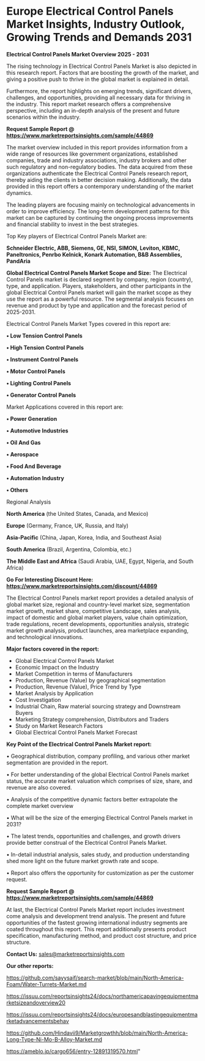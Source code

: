 # Europe Electrical Control Panels Market Insights, Industry Outlook, Growing Trends and Demands 2031

<Strong> Electrical Control Panels Market Overview 2025 - 2031</strong>

The rising technology in Electrical Control Panels Market is also depicted in this research report. Factors that are boosting the growth of the market, and giving a positive push to thrive in the global market is explained in detail.

Furthermore, the report highlights on emerging trends, significant drivers, challenges, and opportunities, providing all necessary data for thriving in the industry. This report market research offers a comprehensive perspective, including an in-depth analysis of the present and future scenarios within the industry.

<strong>Request Sample Report @ <a href=https://www.marketreportsinsights.com/sample/44869>https://www.marketreportsinsights.com/sample/44869</a></strong>

The market overview included in this report provides information from a wide range of resources like government organizations, established companies, trade and industry associations, industry brokers and other such regulatory and non-regulatory bodies. The data acquired from these organizations authenticate the Electrical Control Panels research report, thereby aiding the clients in better decision making. Additionally, the data provided in this report offers a contemporary understanding of the market dynamics.

The leading players are focusing mainly on technological advancements in order to improve efficiency. The long-term development patterns for this market can be captured by continuing the ongoing process improvements and financial stability to invest in the best strategies.

Top Key players of Electrical Control Panels Market are:

<strong>Schneider Electric, ABB, Siemens, GE, NSI, SIMON, Leviton, KBMC, Paneltronics, Penrbo Kelnick, Konark Automation, B&B Assemblies, PandAria</strong>

<strong><b>Global Electrical Control Panels Market Scope and Size:</b></strong>
The Electrical Control Panels market is declared segment by company, region (country), type, and application. Players, stakeholders, and other participants in the global Electrical Control Panels market will gain the market scope as they use the report as a powerful resource. The segmental analysis focuses on revenue and product by type and application and the forecast period of 2025-2031.

Electrical Control Panels Market Types covered in this report are:

<strong>•  Low Tension Control Panels

•  High Tension Control Panels

•  Instrument Control Panels

•  Motor Control Panels

•  Lighting Control Panels

•  Generator Control Panels</strong>

Market Applications covered in this report are:

<strong>•  Power Generation

•  Automotive Industries

•  Oil And Gas

•  Aerospace

•  Food And Beverage

•  Automation Industry

•  Others</strong> 

Regional Analysis

<strong>North America</strong> (the United States, Canada, and Mexico)

<strong>Europe</strong> (Germany, France, UK, Russia, and Italy)

<strong>Asia-Pacific</strong> (China, Japan, Korea, India, and Southeast Asia)

<strong>South America</strong> (Brazil, Argentina, Colombia, etc.)

<strong>The Middle East and Africa</strong> (Saudi Arabia, UAE, Egypt, Nigeria, and South Africa)

<strong>Go For Interesting Discount Here: <a href=https://www.marketreportsinsights.com/discount/44869>https://www.marketreportsinsights.com/discount/44869</a></strong>

The Electrical Control Panels market report provides a detailed analysis of global market size, regional and country-level market size, segmentation market growth, market share, competitive Landscape, sales analysis, impact of domestic and global market players, value chain optimization, trade regulations, recent developments, opportunities analysis, strategic market growth analysis, product launches, area marketplace expanding, and technological innovations.

<strong><b>Major factors covered in the report:</b></strong>
<ul>
  <li>Global Electrical Control Panels Market </li>
  <li>Economic Impact on the Industry</li>
  <li>Market Competition in terms of Manufacturers</li>
  <li>Production, Revenue (Value) by geographical segmentation</li>
  <li>Production, Revenue (Value), Price Trend by Type</li>
  <li>Market Analysis by Application</li>
  <li>Cost Investigation</li>
  <li>Industrial Chain, Raw material sourcing strategy and Downstream Buyers</li>
  <li>Marketing Strategy comprehension, Distributors and Traders</li>
  <li>Study on Market Research Factors</li>
  <li>Global Electrical Control Panels Market Forecast</li>
</ul>

<strong><b>Key Point of the Electrical Control Panels Market report:</b></strong>

• Geographical distribution, company profiling, and various other market segmentation are provided in the report.

• For better understanding of the global Electrical Control Panels market status, the accurate market valuation which comprises of size, share, and revenue are also covered.

• Analysis of the competitive dynamic factors better extrapolate the complete market overview

• What will be the size of the emerging Electrical Control Panels market in 2031?

• The latest trends, opportunities and challenges, and growth drivers provide better construal of the Electrical Control Panels Market.

• In-detail industrial analysis, sales study, and production understanding shed more light on the future market growth rate and scope.

• Report also offers the opportunity for customization as per the customer request.

<strong>Request Sample Report @ <a href=https://www.marketreportsinsights.com/sample/44869>https://www.marketreportsinsights.com/sample/44869</a></strong>

At last, the Electrical Control Panels Market report includes investment come analysis and development trend analysis. The present and future opportunities of the fastest growing international industry segments are coated throughout this report. This report additionally presents product specification, manufacturing method, and product cost structure, and price structure.

<strong>Contact Us:</strong>
sales@marketreportsinsights.com

<strong>Our other reports:</strong>

<a href=https://github.com/sayysaif/search-market/blob/main/North-America-Foam/Water-Turrets-Market.md>https://github.com/sayysaif/search-market/blob/main/North-America-Foam/Water-Turrets-Market.md</a>

<a href=https://issuu.com/reportsinsights24/docs/northamericapavingequipmentmarketsizeandoverview20>https://issuu.com/reportsinsights24/docs/northamericapavingequipmentmarketsizeandoverview20</a>

<a href=https://issuu.com/reportsinsights24/docs/europesandblastingequipmentmarketadvancementsbehav>https://issuu.com/reportsinsights24/docs/europesandblastingequipmentmarketadvancementsbehav</a>

<a href=https://github.com/Hindavii9/Marketgrowthh/blob/main/North-America-Long-Type-Ni-Mo-B-Alloy-Market.md>https://github.com/Hindavii9/Marketgrowthh/blob/main/North-America-Long-Type-Ni-Mo-B-Alloy-Market.md</a>

<a href=https://ameblo.jp/cargo656/entry-12891319570.html>https://ameblo.jp/cargo656/entry-12891319570.html</a>"
